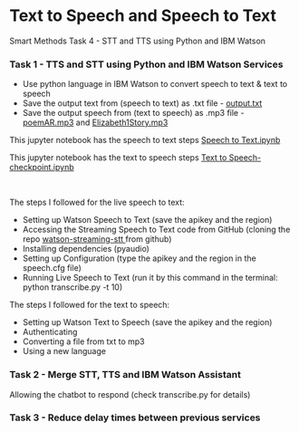 <h1> Text to Speech and Speech to Text </h1>
<p> Smart Methods Task 4 - STT and TTS using Python and IBM Watson </p>

<h3> Task 1 - TTS and STT using Python and IBM Watson Services </h3>
<ul>
  <li> Use python language in IBM Watson to convert speech to text & text to speech  </li>
  <li> Save the output text from (speech to text) as .txt file - <a href="output.txt">output.txt</a> </li>
  <li> Save the output speech from (text to speech) as .mp3 file - <a href="poemAR.mp3">poemAR.mp3</a> and <a href="Elizabeth1Story.mp3">Elizabeth1Story.mp3</a> </li>
</ul>

<p> This jupyter notebook has the speech to text steps <a href="Speech to Text.ipynb">Speech to Text.ipynb</a></p>
<p> This jupyter notebook has the text to speech steps <a href="Text to Speech-checkpoint">Text to Speech-checkpoint.ipynb</a></p> <br>

<p> The steps I followed for the live speech to text: <br>
  
  - Setting up Watson Speech to Text (save the apikey and the region) <br>
  - Accessing the Streaming Speech to Text code from GitHub (cloning the repo <a href= watson-streaming-stt> watson-streaming-stt </a> from github) <br>
  - Installing dependencies (pyaudio) <br>
  - Setting up Configuration (type the apikey and the region in the speech.cfg file) <br>
  - Running Live Speech to Text (run it by this command in the terminal: python transcribe.py -t 10) <br>
  
</p>

<p> The steps I followed for the text to speech: <br>
  
  - Setting up Watson Text to Speech (save the apikey and the region) <br>
  - Authenticating  <br>
  - Converting a file from txt to mp3 <br>
  - Using a new language <br>
  
</p>

<h3> Task 2 - Merge STT, TTS and IBM Watson Assistant </h3>

<p> Allowing the chatbot to respond (check transcribe.py for details) </p>


<h3> Task 3 - Reduce delay times between previous services </h3>



